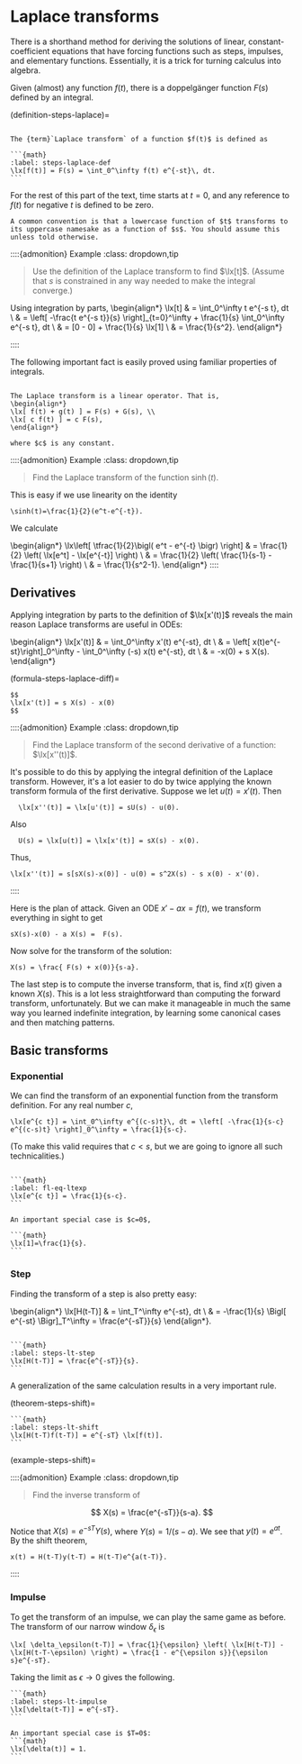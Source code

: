 # Laplace transforms

There is a shorthand method for deriving the solutions of linear, constant-coefficient equations that have forcing functions such as steps, impulses, and elementary functions. Essentially, it is a trick for turning calculus into algebra.

Given (almost) any function $f(t)$, there is a doppelgänger function $F(s)$ defined by an integral.

(definition-steps-laplace)=

````{proof:definition} Laplace transform

The {term}`Laplace transform` of a function $f(t)$ is defined as

```{math}
:label: steps-laplace-def
\lx[f(t)] = F(s) = \int_0^\infty f(t) e^{-st}\, dt.
```
````

For the rest of this part of the text, time starts at $t=0$, and any reference to $f(t)$ for negative $t$ is defined to be zero.

```{attention}
A common convention is that a lowercase function of $t$ transforms to its uppercase namesake as a function of $s$. You should assume this unless told otherwise.
```

::::{admonition} Example
:class: dropdown,tip

> Use the definition of the Laplace transform to find $\lx[t]$. (Assume that $s$ is constrained in any way needed to make the integral converge.)

Using integration by parts,
\begin{align*}
\lx[t] & = \int_0^\infty t e^{-s t}\, dt  \\
& = \left[ -\frac{t e^{-s t}}{s} \right]_{t=0}^\infty + \frac{1}{s} \int_0^\infty e^{-s t}\, dt  \\
& = [0 - 0] + \frac{1}{s} \lx[1] \\
& = \frac{1}{s^2}.
\end{align*}

::::

The following important fact is easily proved using familiar properties of integrals.

````{proof:theorem} Laplace transform linearity

The Laplace transform is a linear operator. That is,
\begin{align*}
\lx[ f(t) + g(t) ] = F(s) + G(s), \\
\lx[ c f(t) ] = c F(s),
\end{align*}

where $c$ is any constant.
````

::::{admonition} Example
:class: dropdown,tip
> Find the Laplace transform of the function $\sinh(t)$.

This is easy if we use linearity on the identity

```{math}
\sinh(t)=\frac{1}{2}(e^t-e^{-t}).
```

We calculate

\begin{align*}
\lx\left[ \tfrac{1}{2}\bigl( e^t - e^{-t} \bigr) \right]  & = \frac{1}{2} \left( \lx[e^t] - \lx[e^{-t}] \right) \\
  & = \frac{1}{2} \left( \frac{1}{s-1} - \frac{1}{s+1} \right) \\
  & = \frac{1}{s^2-1}.
\end{align*}
::::

## Derivatives

Applying integration by parts to the definition of $\lx[x'(t)]$ reveals the main reason Laplace transforms are useful in ODEs:

\begin{align*}
\lx[x'(t)] & = \int_0^\infty x'(t) e^{-st}\, dt \\
& = \left[ x(t)e^{-st}\right]_0^\infty - \int_0^\infty (-s) x(t) e^{-st}\, dt \\
& = -x(0) + s X(s).
\end{align*}

(formula-steps-laplace-diff)=

````{proof:formula} Transform of a derivative
$$
\lx[x'(t)] = s X(s) - x(0)
$$
````

::::{admonition} Example
:class: dropdown,tip
> Find the Laplace transform of the second derivative of a function: $\lx[x''(t)]$.

It's possible to do this by applying the integral definition of the Laplace transform. However, it's a lot easier to do by twice applying the known transform formula of the first derivative. Suppose we let $u(t)=x'(t)$. Then

```{math}
  \lx[x''(t)] = \lx[u'(t)] = sU(s) - u(0).
```

Also

```{math}
  U(s) = \lx[u(t)] = \lx[x'(t)] = sX(s) - x(0). 
```

Thus,

```{math}
\lx[x''(t)] = s[sX(s)-x(0)] - u(0) = s^2X(s) - s x(0) - x'(0). 
```

::::

Here is the plan of attack. Given an ODE $x'-ax=f(t)$, we transform everything in sight to get

```{math}
sX(s)-x(0) - a X(s) =  F(s).
```

Now solve for the transform of the solution:

```{math}
X(s) = \frac{ F(s) + x(0)}{s-a}.
```

The last step is to compute the inverse transform, that is, find $x(t)$ given a known $X(s)$. This is a lot less straightforward than computing the forward transform, unfortunately. But we can make it manageable in much the same way you learned indefinite integration, by learning some canonical cases and then matching patterns.

## Basic transforms

### Exponential

We can find the transform of an exponential function from the transform definition. For any real number $c$,

```{math}
\lx[e^{c t}] = \int_0^\infty e^{(c-s)t}\, dt = \left[ -\frac{1}{s-c} e^{(c-s)t} \right]_0^\infty = \frac{1}{s-c}.
```

(To make this valid requires that $c< s$, but we are going to ignore all such technicalities.)

````{proof:formula} Transform of an exponential

```{math}
:label: fl-eq-ltexp
\lx[e^{c t}] = \frac{1}{s-c}.
```

An important special case is $c=0$,

```{math}
\lx[1]=\frac{1}{s}.
```
````

### Step

Finding the transform of a step is also pretty easy:

\begin{align*}
\lx[H(t-T)] & = \int_T^\infty e^{-st}\, dt \\
& = -\frac{1}{s} \Bigl[ e^{-st} \Bigr]_T^\infty = \frac{e^{-sT}}{s} 
\end{align*}.

````{proof:formula} Transform of a step

```{math}
:label: steps-lt-step
\lx[H(t-T)] = \frac{e^{-sT}}{s}.
```
````

A generalization of the same calculation results in a very important rule.

(theorem-steps-shift)=

````{proof:theorem} Shift theorem
```{math}
:label: steps-lt-shift
\lx[H(t-T)f(t-T)] = e^{-sT} \lx[f(t)].
```
````

(example-steps-shift)=

::::{admonition} Example
:class: dropdown,tip
> Find the inverse transform of

$$
X(s) = \frac{e^{-sT}}{s-a}.
$$

Notice that $X(s) = e^{-sT} Y(s)$, where $Y(s)=1/(s-a)$. We see that $y(t)=e^{at}$. By the shift theorem,

```{math}
x(t) = H(t-T)y(t-T) = H(t-T)e^{a(t-T)}.
```

::::

### Impulse

To get the transform of an impulse, we can play the same game as before. The transform of our narrow window $\delta_\epsilon$  is

```{math}
\lx[ \delta_\epsilon(t-T)] = \frac{1}{\epsilon} \left( \lx[H(t-T)] - \lx[H(t-T-\epsilon) \right) = \frac{1 - e^{\epsilon s}}{\epsilon s}e^{-sT}.
```

Taking the limit as $\epsilon\to 0$ gives the following.

````{proof:formula} Transform of an impulse
```{math}
:label: steps-lt-impulse
\lx[\delta(t-T)] = e^{-sT}.
```

An important special case is $T=0$:
```{math}
\lx[\delta(t)] = 1.
```
````

